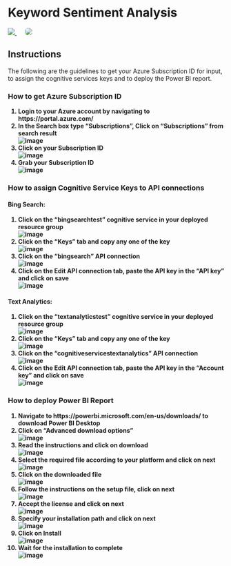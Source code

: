 <h1>Keyword Sentiment Analysis</h1>
<a href="https://msdeployapp20190307110050.azurewebsites.net/" target="_blank">
    <img src="http://azuredeploy.net/deploybutton.png"/>
</a>
&nbsp;&nbsp;&nbsp;&nbsp;
<a href="https://setupdataapp20190211120818.azurewebsites.net/" target="_blank">
    <img src="http://139.59.61.161/setupdata5.jpg"/ style="border-radius:5px;">
</a>
<br>
<h2>Instructions</h2>
<p>The following are the guidelines to get your Azure Subscription ID for input, to assign the cognitive services keys and to deploy the Power BI report.</p>
<h3>How to get Azure Subscription ID</h3>
<ol>
	<strong>
		<li>Login to your Azure account by navigating to https://portal.azure.com/</li>
	    <li>In the Search box type “Subscriptions”, Click on “Subscriptions” from search result</li>
	       <img src="http://139.59.61.161/MicrosoftDeployment/1.%20Getting%20Subscription/01.PNG" alt="image" style="max-width:100%;">
        <li>Click on your Subscription ID</li>
           <img src="http://139.59.61.161/MicrosoftDeployment/1.%20Getting%20Subscription/2.PNG" alt="image" style="max-width:100%;">
        <li>Grab your Subscription ID</li>
           <img src="http://139.59.61.161/MicrosoftDeployment/1.%20Getting%20Subscription/3.PNG" alt="image" style="max-width:100%;">
  </strong>
</ol>
<h3>How to assign Cognitive Service Keys to API connections</h3>
<h4><strong>Bing Search:</strong></h4>
<ol>
	<strong>
		<li>Click on the “bingsearchtest” cognitive service in your deployed resource group</li>
		   <img src="http://139.59.61.161/MicrosoftDeployment/2.%20Assigning%20Keys/01.PNG" alt="image" style="max-width:100%;">
		<li>Click on the “Keys” tab and copy any one of the key</li>
		   <img src="http://139.59.61.161/MicrosoftDeployment/2.%20Assigning%20Keys/02.PNG" alt="image" style="max-width:100%;">
		<li>Click on the “bingsearch” API connection</li>
		   <img src="http://139.59.61.161/MicrosoftDeployment/2.%20Assigning%20Keys/003.PNG" alt="image" style="max-width:100%;">
		<li>Click on the Edit API connection tab, paste the API key in the “API key” and click on save</li>
		   <img src="http://139.59.61.161/MicrosoftDeployment/2.%20Assigning%20Keys/04.PNG" alt="image" style="max-width:100%;">
    </strong>
</ol>
<h4><strong>Text Analytics:</strong></h4>
<ol>
	<strong>
		<li>Click on the “textanalyticstest” cognitive service in your deployed resource group</li>
		   <img src="http://139.59.61.161/MicrosoftDeployment/2.%20Assigning%20Keys/05.PNG" alt="image" style="max-width:100%;">
		<li>Click on the “Keys” tab and copy any one of the key</li>
		   <img src="http://139.59.61.161/MicrosoftDeployment/2.%20Assigning%20Keys/06.PNG" alt="image" style="max-width:100%;">
		<li>Click on the “cognitiveservicestextanalytics” API connection</li>
		   <img src="http://139.59.61.161/MicrosoftDeployment/2.%20Assigning%20Keys/07.PNG" alt="image" style="max-width:100%;">
		<li>Click on the Edit API connection tab, paste the API key in the “Account key” and click on save</li>
		   <img src="http://139.59.61.161/MicrosoftDeployment/2.%20Assigning%20Keys/08.PNG" alt="image" style="max-width:100%;">
	</strong>
</ol>
<h3>How to deploy Power BI Report</h3>
<ol>
	<strong>
		<li>Navigate to https://powerbi.microsoft.com/en-us/downloads/ to download Power BI Desktop</li>
		<li>Click on “Advanced download options”</li>
           <img src="http://139.59.61.161/MicrosoftDeployment/3.%20PBI/1.PNG" alt="image" style="max-width:100%;">
        <li>Read the instructions and click on download</li>
           <img src="http://139.59.61.161/MicrosoftDeployment/3.%20PBI/2.PNG" alt="image" style="max-width:100%;">
        <li>Select the required file according to your platform and click on next</li>
           <img src="http://139.59.61.161/MicrosoftDeployment/3.%20PBI/3.PNG" alt="image" style="max-width:100%;">
        <li>Click on the downloaded file</li>
           <img src="http://139.59.61.161/MicrosoftDeployment/3.%20PBI/4.PNG" alt="image" style="max-width:100%;">
        <li>Follow the instructions on the setup file, click on next</li>
           <img src="http://139.59.61.161/MicrosoftDeployment/3.%20PBI/5.PNG" alt="image" style="max-width:100%;">
        <li>Accept the license and click on next</li>
           <img src="http://139.59.61.161/MicrosoftDeployment/3.%20PBI/6.PNG" alt="image" style="max-width:100%;">  
        <li>Specify your installation path and click on next</li>
           <img src="http://139.59.61.161/MicrosoftDeployment/3.%20PBI/7.PNG" alt="image" style="max-width:100%;">
        <li>Click on Install</li>
           <img src="http://139.59.61.161/MicrosoftDeployment/3.%20PBI/8.PNG" alt="image" style="max-width:100%;">
        <li>Wait for the installation to complete</li>
           <img src="http://139.59.61.161/MicrosoftDeployment/3.%20PBI/5.PNG" alt="image" style="max-width:100%;">
	</strong>
</ol>
